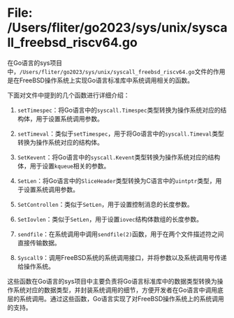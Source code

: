 # File: /Users/fliter/go2023/sys/unix/syscall_freebsd_riscv64.go

在Go语言的sys项目中，`/Users/fliter/go2023/sys/unix/syscall_freebsd_riscv64.go`文件的作用是在FreeBSD操作系统上实现Go语言标准库中系统调用相关的函数。

下面对文件中提到的几个函数进行详细介绍：

1. `setTimespec`：将Go语言中的`syscall.Timespec`类型转换为操作系统对应的结构体，用于设置系统调用参数。

2. `setTimeval`：类似于`setTimespec`，用于将Go语言中的`syscall.Timeval`类型转换为操作系统对应的结构体。

3. `SetKevent`：将Go语言中的`syscall.Kevent`类型转换为操作系统对应的结构体，用于设置`kqueue`相关的参数。

4. `SetLen`：将Go语言中的`SliceHeader`类型转换为C语言中的`uintptr`类型，用于设置系统调用参数。

5. `SetControllen`：类似于`SetLen`，用于设置控制消息的长度参数。

6. `SetIovlen`：类似于`SetLen`，用于设置`iovec`结构体数组的长度参数。

7. `sendfile`：在系统调用中调用`sendfile(2)`函数，用于在两个文件描述符之间直接传输数据。

8. `Syscall9`：调用FreeBSD系统的系统调用接口，并将参数以及系统调用号传递给操作系统。

这些函数在Go语言的sys项目中主要负责将Go语言标准库中的数据类型转换为操作系统对应的数据类型，并封装系统调用的细节，方便开发者在Go语言中调用底层的系统调用。通过这些函数，Go语言实现了对FreeBSD操作系统上的系统调用的支持。

